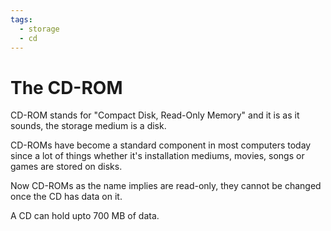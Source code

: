 ```yaml
---
tags:
  - storage
  - cd
---
```

# The CD-ROM

CD-ROM stands for "Compact Disk, Read-Only Memory" and it is as it sounds, the storage medium is a disk.

CD-ROMs have become a standard component in most computers today since a lot of things whether it's installation mediums, movies, songs or games are stored on disks.

Now CD-ROMs as the name implies are read-only, they cannot be changed once the CD has data on it.

A CD can hold upto 700 MB of data.
